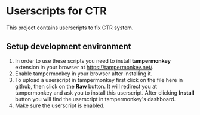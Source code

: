 # Userscripts for CTR
This project contains userscripts to fix CTR system.
## Setup development environment  
1. In order to use these scripts you need to install **tampermonkey** extension in your browser at https://tampermonkey.net/.
2. Enable tampermonkey in your browser after installing it.
3. To upload a userscript in tampermonkey first click on the file here in github, then click on the **Raw** button. It will redirect you at tampermonkey and ask you to install this userscript. After clicking **Install** button you will find the userscript in tampermonkey's dashboard.
4. Make sure the userscript is enabled.

